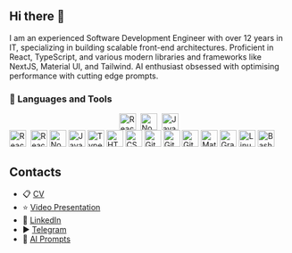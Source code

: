 ## Hi there 👋

I am an experienced Software Development Engineer with over 12 years in IT, specializing in building scalable front-end architectures. Proficient in React, TypeScript, and various modern libraries and frameworks like NextJS, Material UI, and Tailwind. AI enthusiast obsessed with optimising performance with cutting edge prompts.

### 🧰 Languages and Tools

<div style="display: flex; justify-content: center; gap: 4px;">
  <img alt="React" width="30px" src="https://cdn.jsdelivr.net/gh/devicons/devicon@latest/icons/react/react-original.svg" style="padding-right: 4px" />
  <img alt="Node.js" width="30px" src="https://cdn.jsdelivr.net/gh/devicons/devicon@latest/icons/nodejs/nodejs-original.svg" style="padding-right: 4px" />
  <img alt="JavaScript" width="30px" src="https://cdn.jsdelivr.net/gh/devicons/devicon@latest/icons/javascript/javascript-original.svg" style="padding-right: 4px" />
</div>


<img alt="React" width="30px" src="https://cdn.jsdelivr.net/gh/devicons/devicon@latest/icons/react/react-original.svg" style="padding-right: 4px" />
<img alt="React" width="30px" src="https://cdn.jsdelivr.net/gh/devicons/devicon@latest/icons/nextjs/nextjs-original.svg" />
<img alt="NodeJS" width="30px"src="https://cdn.jsdelivr.net/gh/devicons/devicon/icons/nodejs/nodejs-original.svg" />
<img alt="JavaScript" width="30px"src="https://cdn.jsdelivr.net/gh/devicons/devicon/icons/javascript/javascript-plain.svg" />
<img alt="TypeScript" width="30px"src="https://cdn.jsdelivr.net/gh/devicons/devicon/icons/typescript/typescript-plain.svg" />
<img alt="HTML" width="30px"src="https://cdn.jsdelivr.net/gh/devicons/devicon/icons/html5/html5-plain.svg" />
<img alt="CSS" width="30px"src="https://cdn.jsdelivr.net/gh/devicons/devicon/icons/css3/css3-plain.svg" />
<img alt="Git" width="30px"src="https://cdn.jsdelivr.net/gh/devicons/devicon/icons/git/git-original.svg" />
<img alt="GitHub" width="30px"src="https://cdn.jsdelivr.net/gh/devicons/devicon/icons/github/github-original.svg" />
<img alt="GitLab" width="30px" src="https://cdn.jsdelivr.net/gh/devicons/devicon@latest/icons/gitlab/gitlab-original.svg" />
<img alt="Material UI" width="30px"  src="https://cdn.jsdelivr.net/gh/devicons/devicon@latest/icons/materialui/materialui-original.svg" />
<img alt="GraphQl" width="30px"src="https://cdn.jsdelivr.net/gh/devicons/devicon@latest/icons/graphql/graphql-plain.svg" />
<img alt="Linux" width="30px"src="https://cdn.jsdelivr.net/gh/devicons/devicon/icons/linux/linux-original.svg" />
<img alt="Bash" width="30px"src="https://cdn.jsdelivr.net/gh/devicons/devicon/icons/bash/bash-original.svg" />

## Contacts
* 📋 [CV](https://bit.ly/3ZjoARH)
* ⭐ [Video Presentation](https://bit.ly/3zl4hZu)
* 💼 [LinkedIn](https://bit.ly/3AZrWiG)
* ▶️ [Telegram](https://bit.ly/3XD5k0s)
* 🚀 [AI Prompts](https://bit.ly/3MFbOp3)
